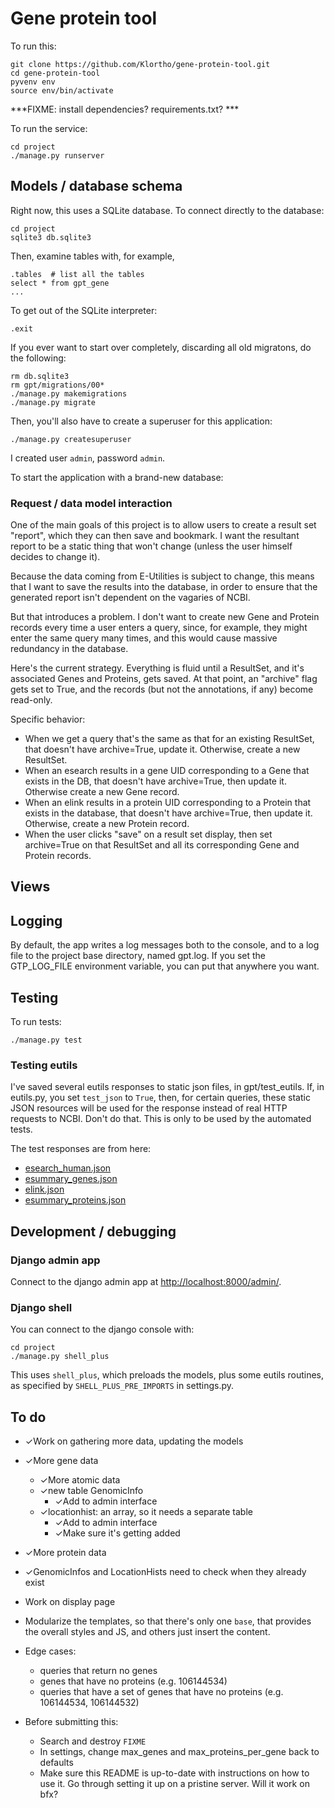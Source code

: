 # Gene protein tool

To run this:

```
git clone https://github.com/Klortho/gene-protein-tool.git
cd gene-protein-tool
pyvenv env
source env/bin/activate
```

***FIXME: install dependencies? requirements.txt? ***

To run the service:

```
cd project
./manage.py runserver
```



## Models / database schema

Right now, this uses a SQLite database.  To connect directly to the
database:

```
cd project
sqlite3 db.sqlite3
```

Then, examine tables with, for example,

```
.tables  # list all the tables
select * from gpt_gene 
...
```

To get out of the SQLite interpreter:

```
.exit
```

If you ever want to start over completely, discarding all old migratons,
do the following:

```
rm db.sqlite3
rm gpt/migrations/00*
./manage.py makemigrations
./manage.py migrate
```

Then, you'll also have to create a superuser for this application:

```
./manage.py createsuperuser
```

I created user `admin`, password `admin`.


To start the application with a brand-new database:





### Request / data model interaction

One of the main goals of this project is to allow users to create a result
set "report", which they can then save and bookmark. I want the resultant
report to be a static thing that won't change (unless the user himself 
decides to change it). 

Because the data coming from E-Utilities is subject to change, this means
that I want to save the results into the database, in order to ensure that
the generated report isn't dependent on the vagaries of NCBI.

But that introduces a problem. I don't want to create new Gene and Protein
records every time a user enters a query, since, for example, they might
enter the same query many times, and this would cause massive redundancy in
the database.

Here's the current strategy.  Everything is fluid until a ResultSet, and it's 
associated Genes and Proteins, gets saved. At that point, an "archive" flag 
gets set to True, and the records (but not the annotations, if any) become
read-only.

Specific behavior:

* When we get a query that's the same as that for an existing ResultSet, that
  doesn't have archive=True, update it. Otherwise, create a new ResultSet.
* When an esearch results in a gene UID corresponding to a Gene that exists in 
  the DB, that doesn't have archive=True, then update it. Otherwise create a 
  new Gene record.
* When an elink results in a protein UID corresponding to a Protein that exists
  in the database, that doesn't have archive=True, then update it. Otherwise,
  create a new Protein record.
* When the user clicks "save" on a result set display, then set archive=True on
  that ResultSet and all its corresponding Gene and Protein records.



## Views



## Logging

By default, the app writes a log messages both to the console, and to a
log file to the project base directory, named gpt.log.
If you set the GTP_LOG_FILE environment variable, you can put that anywhere you want.


## Testing

To run tests:

```
./manage.py test
```

### Testing eutils

I've saved several eutils responses to static json files, in gpt/test_eutils.
If, in eutils.py, you set `test_json` to `True`, then, for certain queries,
these static JSON resources will be used for the response instead of real HTTP requests
to NCBI.  Don't do that.  This is only to be used by the automated tests.

The test responses are from here:

* [esearch_human.json](http://eutils.ncbi.nlm.nih.gov/entrez/eutils/esearch.fcgi?tool=gene-protein-tool&email=voldrani@gmail.com&retmode=json&retmax=10&db=gene&term=human)
* [esummary_genes.json](http://eutils.ncbi.nlm.nih.gov/entrez/eutils/esummary.fcgi?tool=gene-protein-tool&email=voldrani@gmail.com&retmode=json&db=gene&id=106099058,106099000,106098772,106098764,106098726,106098694,106098364,106098298,106098248,106098126)
* [elink.json](http://eutils.ncbi.nlm.nih.gov/entrez/eutils/elink.fcgi?tool=gene-protein-tool&email=voldrani@gmail.com&retmode=json&cmd=neighbor&dbfrom=gene&db=protein&linkname=gene_protein&id=106099058&id=106099000&id=106098772&id=106098764&id=106098726&id=106098694&id=106098364&id=106098298&id=106098248&id=106098126)
* [esummary_proteins.json](http://eutils.ncbi.nlm.nih.gov/entrez/eutils/esummary.fcgi?tool=gene-protein-tool&email=voldrani@gmail.com&retmode=json&db=protein&id=908541558,908512451,908446945,908446940,908446936,908528114,908454923,908498535,908535323,908535320,908510771,908431187,908529763,908529760)



## Development / debugging


### Django admin app

Connect to the django admin app at [http://localhost:8000/admin/]().


### Django shell

You can connect to the django console with:

```
cd project
./manage.py shell_plus
```

This uses `shell_plus`, which preloads the models, plus some eutils routines,
as specified by `SHELL_PLUS_PRE_IMPORTS` in settings.py.




## To do

* ✓Work on gathering more data, updating the models
* ✓More gene data
    * ✓More atomic data
    * ✓new table GenomicInfo
        * ✓Add to admin interface
    * ✓locationhist: an array, so it needs a separate table
        * ✓Add to admin interface
        * ✓Make sure it's getting added
* ✓More protein data
* ✓GenomicInfos and LocationHists need to check when they already exist


* Work on display page 



* Modularize the templates, so that there's only one `base`, that provides the overall
  styles and JS, and others just insert the content.
  
* Edge cases:
    * queries that return no genes
    * genes that have no proteins (e.g. 106144534)
    * queries that have a set of genes that have no proteins (e.g. 106144534,
      106144532)


* Before submitting this:
    * Search and destroy `FIXME`
    * In settings, change max_genes and max_proteins_per_gene back to defaults
    * Make sure this README is up-to-date with instructions on how to use it.
      Go through setting it up on a pristine server. Will it work on bfx?






